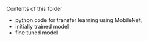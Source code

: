 Contents of this folder 
- python code for transfer learning using MobileNet,
- initially trained model
- fine tuned model 
